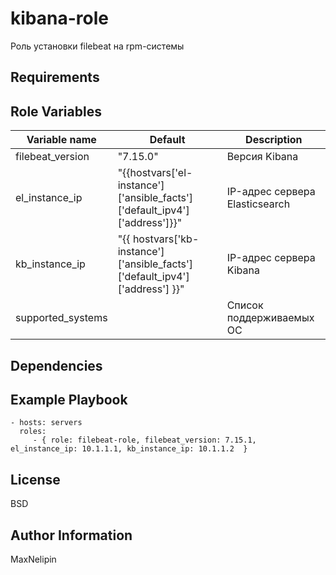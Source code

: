 kibana-role
=========

Роль  установки filebeat на rpm-системы

Requirements
------------

Role Variables
--------------
| Variable name | Default | Description |
|-----------------------|----------|-------------------------|
| filebeat_version | "7.15.0" | Версия Kibana |
| el_instance_ip | "{{hostvars['el-instance']['ansible_facts']['default_ipv4']['address']}}" | IP-адрес сервера Elasticsearch |
| kb_instance_ip |"{{ hostvars['kb-instance']['ansible_facts']['default_ipv4']['address'] }}" | IP-адрес сервера Kibana |
| supported_systems |  | Список поддерживаемых ОС |


Dependencies
------------

Example Playbook
----------------


    - hosts: servers
      roles:
         - { role: filebeat-role, filebeat_version: 7.15.1, el_instance_ip: 10.1.1.1, kb_instance_ip: 10.1.1.2  }

License
-------

BSD

Author Information
------------------

MaxNelipin